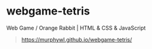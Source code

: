# webgame-tetris
Web Game / Orange Rabbit | HTML & CSS & JavaScript
> https://murphywl.github.io/webgame-tetris/
